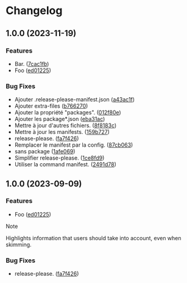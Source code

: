 # Changelog

## 1.0.0 (2023-11-19)


### Features

* Bar. ([7cac1fb](https://github.com/regseb/testcase/commit/7cac1fbad2c3e4e12d7379a3084d0ba21faab0b7))
* Foo ([ed01225](https://github.com/regseb/testcase/commit/ed0122519184fa5608121c39d2d92bcd4532ba96))


### Bug Fixes

* Ajouter .release-please-manifest.json ([a43ac1f](https://github.com/regseb/testcase/commit/a43ac1f2cdaebfd4470f07958fb72a8d9f0b5e7f))
* Ajouter extra-files ([b766270](https://github.com/regseb/testcase/commit/b7662705d8facbbf31e2a35a82eaf7dc066292ba))
* Ajouter la propriété "packages". ([012f80e](https://github.com/regseb/testcase/commit/012f80e51f6dcd6566a27377e9ae33e9254ecdac))
* Ajouter les package*.json ([eba31ac](https://github.com/regseb/testcase/commit/eba31ac9b0a9a2d5e87836a8562156b4292e3763))
* Mettre à jour d'autres fichiers. ([8f8183c](https://github.com/regseb/testcase/commit/8f8183c7ee033e30d7b25840acd4080c0cf2b521))
* Mettre à jour les manifests. ([159b727](https://github.com/regseb/testcase/commit/159b727c6904dee12f6bcf849f7fca33aa07814d))
* release-please. ([fa7f426](https://github.com/regseb/testcase/commit/fa7f426fa2bcb391822e341f1e75368368b4b785))
* Remplacer le manifest par la config. ([87cb063](https://github.com/regseb/testcase/commit/87cb063e27133550600a303003da2f4c54e1e8e7))
* sans package ([1afe069](https://github.com/regseb/testcase/commit/1afe069a86f6fe8bbd62503ba4d8bb588e85167c))
* Simplifier release-please. ([1ce8fd9](https://github.com/regseb/testcase/commit/1ce8fd98579f420e0cd734285512dd965a3d70c8))
* Utiliser la command manifest. ([2491d78](https://github.com/regseb/testcase/commit/2491d78cc67be7a0fa85df1917874d310868c890))

## 1.0.0 (2023-09-09)


### Features

* Foo ([ed01225](https://github.com/regseb/testcase/commit/ed0122519184fa5608121c39d2d92bcd4532ba96))

> [!NOTE]
> Highlights information that users should take into account, even when skimming.

### Bug Fixes

* release-please. ([fa7f426](https://github.com/regseb/testcase/commit/fa7f426fa2bcb391822e341f1e75368368b4b785))

